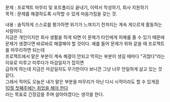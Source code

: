문제 : 프로젝트 마무리 및 포트폴리오 끝내기, 이력서 작성하기, 회사 지원하기 <br>
목적 : 문제를 해결하도록 시작할 수 있게 마음가짐을 갖는 것. <br>

내용 : 솔직하게 스스로를 평가하면 위기가 느껴지기 전까지는 계속 게으르게 활동하는 사람이다. <br>
지금은 개인이지만 회사 생활을 하게 되면 이 문제가 타인에게 피해를 줄 수 있기 때문에 <br>
문제가 생겼다면 바로바로 해결해야 할 것이다. 예를 들어 문제가 위와 같을 때 프로젝트를 마무리하면 되는데 <br>
프로젝트에서 맡은 부분이 계속 해결이 안되고 막히는 부분이 생길 때마다 "귀찮다"라는 이유로 미루고 미루다가 마감일자가 잡히면 <br>
급하게 하는데 지금은 마감일자도 무기한이다 보니깐 그냥 너무 안일하게 살고 있는 것 같다. <br>
그래서 적어도 오늘은 내가 맡은 부분을 마무리가 아닌 다시 시작이라도 할 수 있게끔 <br>
<u>10월 첫째주에는 취업을 해야 한다</u><br>
라는 목표로 긴장감을 주며 살아야겠다는 생각을 한다. <br>

